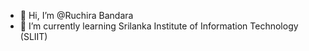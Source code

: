 - 👋 Hi, I’m @Ruchira Bandara
- 🌱 I’m currently learning Srilanka Institute of Information Technology (SLIIT)


<!---
RuchiraHansanaBandara/RuchiraHansanaBandara is a ✨ special ✨ repository because its `README.md` (this file) appears on your GitHub profile.
You can click the Preview link to take a look at your changes.
--->
